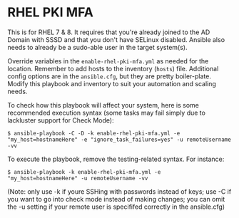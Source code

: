 # RHEL PKI MFA

This is for RHEL 7 & 8. It requires that you're already joined to the AD Domain with SSSD and that you don't have SELinux disabled. Ansible also needs to already be a sudo-able user in the target system(s).


Override variables in the `enable-rhel-pki-mfa.yml` as needed for the location. Remember to add hosts to the inventory (`hosts`) file. Additional config options are in the `ansible.cfg`, but they are pretty boiler-plate. Modify this playbook and inventory to suit your automation and scaling needs.

To check how this playbook will affect your system, here is some recommended execution syntax (some tasks may fail simply due to lackluster support for Check Mode):

`$ ansible-playbook -C -D -k enable-rhel-pki-mfa.yml -e "my_host=hostnameHere" -e "ignore_task_failures=yes" -u remoteUsername -vv`

To execute the playbook, remove the testing-related syntax. For instance:

`$ ansible-playbook -k enable-rhel-pki-mfa.yml -e "my_host=hostnameHere" -u remoteUsername -vv`


(Note: only use -k if youre SSHing with passwords instead of keys; use -C if you want to go into check mode instead of making changes; you can omit the -u setting if your remote user is specififed correctly in the ansible.cfg)
